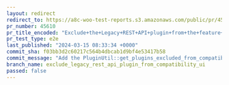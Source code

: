 ```yaml
---
layout: redirect
redirect_to: https://a8c-woo-test-reports.s3.amazonaws.com/public/pr/45610/e2e/index.html
pr_number: 45610
pr_title_encoded: "Exclude+the+Legacy+REST+API+plugin+from+the+feature+compatibility+UI"
pr_test_type: e2e
last_published: "2024-03-15 08:33:34 +0000"
commit_sha: f03bb3d2c60217c564b4dbcab1d9bf4e53417b58
commit_message: "Add the PluginUtil::get_plugins_excluded_from_compatibility_ui method."
branch_name: exclude_legacy_rest_api_plugin_from_compatibility_ui
passed: false
---
```

